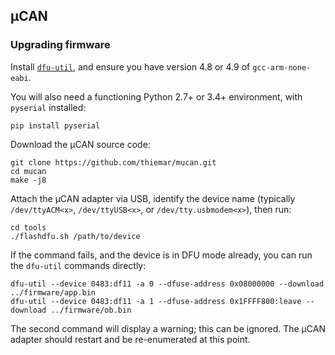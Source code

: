 ## µCAN

### Upgrading firmware

Install [`dfu-util`](http://dfu-util.sourceforge.net), and ensure you have
version 4.8 or 4.9 of `gcc-arm-none-eabi`.

You will also need a functioning Python 2.7+ or 3.4+ environment, with
`pyserial` installed:

    pip install pyserial

Download the µCAN source code:

    git clone https://github.com/thiemar/mucan.git
    cd mucan
    make -j8

Attach the µCAN adapter via USB, identify the device name (typically
`/dev/ttyACM<x>`, `/dev/ttyUSB<x>`, or `/dev/tty.usbmodem<x>`), then run:

    cd tools
    ./flashdfu.sh /path/to/device

If the command fails, and the device is in DFU mode already, you can run the
`dfu-util` commands directly:

    dfu-util --device 0483:df11 -a 0 --dfuse-address 0x08000000 --download ../firmware/app.bin
    dfu-util --device 0483:df11 -a 1 --dfuse-address 0x1FFFF800:leave --download ../firmware/ob.bin

The second command will display a warning; this can be ignored. The µCAN
adapter should restart and be re-enumerated at this point.
